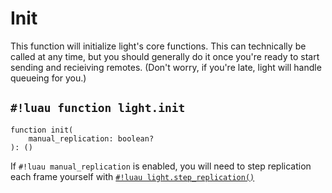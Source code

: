 # Init

This function will initialize light's core functions. This can technically be called at any time, but you should
generally do it once you're ready to start sending and recieiving remotes. (Don't worry, if you're late, light will
handle queueing for you.)

## `#!luau function light.init`

```luau title='<!-- client --> <!-- server --> <!-- shared --> <!-- sync -->'
function init(
    manual_replication: boolean?
): ()
```

If `#!luau manual_replication` is enabled, you will need to step replication each frame yourself with
[`#!luau light.step_replication()`](./step_replication.md)
